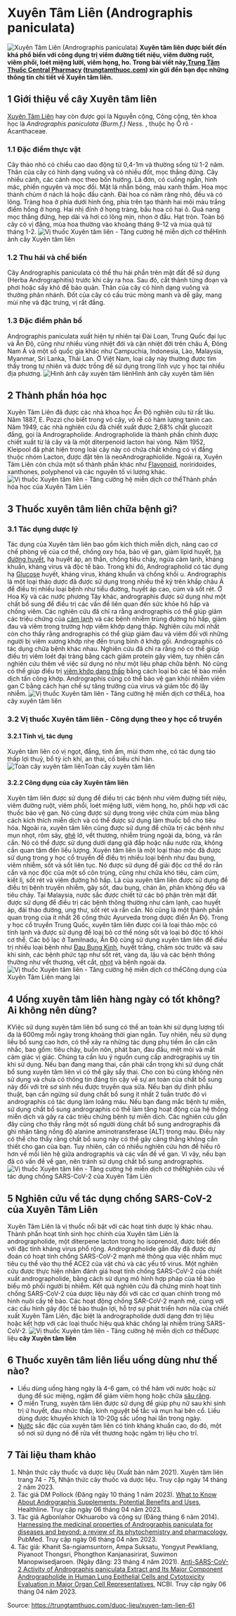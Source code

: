 # Xuyên Tâm Liên (Andrographis paniculata)

![Xuyên Tâm Liên \(Andrographis paniculata\)](https://trungtamthuoc.com/images/others/cay-xuyen-tam-lien-0-0624.jpg)
**Xuyên tâm liên được biết đến khá phổ biến với công dụng trị viêm đường tiết niệu, viêm đường ruột, viêm phổi, loét miệng lưỡi, viêm họng, ho. Trong bài viết này,[Trung Tâm Thuốc Central Pharmacy](https://trungtamthuoc.com/ "Trung Tâm Thuốc Central Pharmacy") ([trungtamthuoc.com](https://trungtamthuoc.com/ "trungtamthuoc.com")) xin gửi đến bạn đọc những thông tin chi tiết về Xuyên tâm liên.**
##  1 Giới thiệu về cây Xuyên tâm liên
[Xuyên Tâm Liên](https://trungtamthuoc.com/duoc-lieu/xuyen-tam-lien-61 "Xuyên Tâm Liên") hay còn được gọi là Nguyễn cộng, Công cộng, tên khoa học là _Andrographis paniculata (Burm.f.) Ness._ , thuộc họ Ô rô - Acanthaceae.
### 1.1 Đặc điểm thực vật
Cây thảo nhỏ có chiều cao dao động từ 0,4-1m và thường sống từ 1-2 năm. Thân của cây có hình dạng vuông và có nhiều đốt, mọc thẳng đứng. Cây nhiều cành, các cành mọc theo bốn hướng. Lá đơn, có cuống ngắn, hình mác, phiến nguyên và mọc đối. Mặt lá nhẵn bóng, màu xanh thẫm. Hoa mọc thành chùm ở nách lá hoặc đầu cành. Đài hoa có năm răng nhỏ, đều và có lông. Tràng hoa ở phía dưới hình ống, phía trên tạo thành hai môi màu trắng điểm hồng ở họng. Hai nhị đính ở họng tràng, bầu hoa có hai ô. Quả nang mọc thẳng đứng, hẹp dài và hơi có lông mịn, nhọn ở đầu. Hạt tròn. Toàn bộ cây có vị đắng, mùa hoa thường vào khoảng tháng 9-12 và mùa quả từ tháng 1-2.
![Vị thuốc Xuyên tâm liên - Tăng cường hệ miễn dịch cơ thể](https://trungtamthuoc.com/images/item/cay-xuyen-tam-lien-1.jpg)Hình ảnh cây Xuyên tâm liên
### 1.2 Thu hái và chế biến
Cây Andrographis paniculata có thể thu hái phần trên mặt đất để sử dụng (Herba Andrographitis) trước khi cây ra hoa. Sau đó, cắt thành từng đoạn và phơi hoặc sấy khô để bảo quản. Thân của cây có hình dạng vuông và thường phân nhánh. Đốt của cây có cấu trúc mỏng manh và dễ gãy, mang mùi nhẹ và đặc trưng, vị rất đắng.
### 1.3 Đặc điểm phân bố
Andrographis paniculata xuất hiện tự nhiên tại Đài Loan, Trung Quốc đại lục và Ấn Độ, cũng như nhiều vùng nhiệt đới và cận nhiệt đới trên châu Á, Đông Nam Á và một số quốc gia khác như Campuchia, Indonesia, Lào, Malaysia, Myanmar, Sri Lanka, Thái Lan. Ở Việt Nam, loại cây này thường được tìm thấy trong tự nhiên và được trồng để sử dụng trong lĩnh vực y học tại nhiều địa phương.
![Hình ảnh cây xuyên tâm liên](https://trungtamthuoc.com/images/item/xuyen-tam-lien-tac-dung.jpg)Hình ảnh cây xuyên tâm liên
##  2 Thành phần hóa học
Xuyên Tâm Liên đã được các nhà khoa học Ấn Độ nghiên cứu từ rất lâu. Năm 1887, E. Pozzi cho biết trong vỏ cây, vỏ rễ có hàm lượng tanin cao. 
Năm 1949, các nhà nghiên cứu đã chiết xuất được 2,68% chất glucozit đắng, gọi là Andrographolide. Andrographolide là thành phần chính được chiết xuất từ ​​lá cây và là một diterpenoid lacton hai vòng.
Năm 1952, Kleipool đã phát hiện trong loài cây này có chứa chất không có vị đắng thuộc nhóm Lacton, được đặt tên là neoAndrographiolide. 
Ngoài ra, Xuyên Tâm Liên còn chứa một số thành phần khác như [Flavonoid](https://trungtamthuoc.com/hoat-chat/flavonoid "Flavonoid"), noriridoides, xanthones, polyphenol và các nguyên tố vi lượng khác.
![Vị thuốc Xuyên tâm liên - Tăng cường hệ miễn dịch cơ thể](https://trungtamthuoc.com/images/item/thanh-phan-xuyen-tam-lien\(1\).jpg)Thành phần hóa học của Xuyên Tâm Liên
##  3 Thuốc xuyên tâm liên chữa bệnh gì?
### 3.1 Tác dụng dược lý 
Tác dụng của Xuyên tâm liên bao gồm kích thích miễn dịch, nâng cao cơ chế phòng vệ của cơ thể, chống oxy hóa, bảo vệ gan, giảm lipid huyết, [hạ đường huyết](https://trungtamthuoc.com/bai-viet/ha-glucose-mau "hạ đường huyết"), hạ huyết áp, an thần, chống tiêu chảy, ngừa cảm lạnh, kháng khuẩn, kháng virus và độc tế bào. Trong khi đó, Andrographolid có tác dụng hạ [Glucose](https://trungtamthuoc.com/hoat-chat/glucose "Glucose") huyết, kháng virus, kháng khuẩn và chống khối u.
Andrographis là một loại thảo dược đã được sử dụng trong nhiều thế kỷ trên khắp châu Á để điều trị nhiều loại bệnh như tiểu đường, huyết áp cao, cúm và sốt rét. Ở Hoa Kỳ và các nước phương Tây khác, andrographis được sử dụng như một chất bổ sung để điều trị các vấn đề liên quan đến sức khỏe hô hấp và chống viêm. Các nghiên cứu đã chỉ ra rằng andrographis có thể giúp giảm các triệu chứng của [cảm lạnh](https://trungtamthuoc.com/bai-viet/cam-lanh-nguyen-nhan-trieu-chung-va-cac-bai-thuoc-dan-gian-chua-tri "cảm lạnh") và các bệnh nhiễm trùng đường hô hấp, giảm đau và viêm trong trường hợp viêm khớp dạng thấp. Nghiên cứu mới nhất còn cho thấy rằng andrographis có thể giúp giảm đau và viêm đối với những người bị viêm xương khớp nhẹ đến trung bình ở khớp gối.
Andrographis có tác dụng chữa bệnh khác nhau. Nghiên cứu đã chỉ ra rằng nó có thể giúp điều trị viêm loét đại tràng bằng cách giảm protein gây viêm, tuy nhiên cần nghiên cứu thêm về việc sử dụng nó như một liệu pháp chữa bệnh. Nó cũng có thể giúp điều trị [viêm khớp dạng thấp](https://trungtamthuoc.com/bai-viet/viem-khop-dang-thap "viêm khớp dạng thấp") bằng cách loại bỏ các tế bào miễn dịch tấn công khớp. Andrographis cũng có thể bảo vệ gan khỏi nhiễm viêm gan C bằng cách hạn chế sự tăng trưởng của virus và giảm tốc độ lây nhiễm.
![Vị thuốc Xuyên tâm liên - Tăng cường hệ miễn dịch cơ thể](https://trungtamthuoc.com/images/item/cay-xuyen-tam-lien-2.jpg)Lá, hoa cây xuyên tâm liên
### 3.2 Vị thuốc Xuyên tâm liên - Công dụng theo y học cổ truyền
#### 3.2.1 Tính vị, tác dụng
Xuyên tâm liên có vị ngọt, đắng, tính ấm, mùi thơm nhẹ, có tác dụng táo thấp lợi thuỷ, bổ tỳ ích khí, an thai, cố biểu chỉ hãn.
![Toàn cây xuyên tâm liên](https://trungtamthuoc.com/images/item/xuyen-tam-lien-tac-dung-0.jpg)Toàn cây xuyên tâm liên
#### 3.2.2 Công dụng của cây Xuyên tâm liên
Xuyên tâm liên được sử dụng để điều trị các bệnh như viêm đường tiết niệu, viêm đường ruột, viêm phổi, loét miệng lưỡi, viêm họng, ho, phối hợp với các thuốc bảo vệ gan. Nó cũng được sử dụng trong việc chữa cúm mùa bằng cách kích thích miễn dịch và có thể được sử dụng làm thuốc bổ cho tiêu hóa.
Ngoài ra, xuyên tâm liên cũng được sử dụng để chữa trị các bệnh như mụn nhọt, rôm sảy, [ghẻ](https://trungtamthuoc.com/bai-viet/benh-ghe "ghẻ") lở, vết thương, nhiễm trùng ngoài da, bỏng, và rắn cắn. Nó có thể được sử dụng dưới dạng giã đắp hoặc nấu nước rửa, không cần quan tâm đến liều lượng.
Xuyên tâm liên là một loại thảo mộc đã được sử dụng trong y học cổ truyền để điều trị nhiều loại bệnh như đau bụng, viêm nhiễm, sốt và sốt liên tục. Nó được sử dụng để giải độc cơ thể do rắn cắn và nọc độc của một số côn trùng, cũng như chữa khó tiêu, cảm cúm, kiết lị, sốt rét và viêm đường hô hấp. Lá của xuyên tâm liên được sử dụng để điều trị bệnh truyền nhiễm, gây sốt, đau bụng, chán ăn, phân không đều và tiêu chảy. Tại Malaysia, nước sắc được chiết từ các bộ phận trên mặt đất được sử dụng để điều trị các bệnh thông thường như cảm lạnh, cao huyết áp, đái tháo đường, ung thư, sốt rét và rắn cắn. Nó cũng là một thành phần quan trọng của ít nhất 26 công thức Ayurveda trong dược điển Ấn Độ.
Trong y học cổ truyền Trung Quốc, xuyên tâm liên được coi là loại thảo mộc có tính lạnh và được sử dụng để loại bỏ cơ thể nóng sốt và loại bỏ độc tố khỏi cơ thể. Các bộ lạc ở Tamilnadu, Ấn Độ cũng sử dụng xuyên tâm liên để điều trị nhiều loại bệnh như [Đau Bụng Kinh](https://trungtamthuoc.com/bai-viet/cach-dau-bung-kinh-va-phong-tranh-dau-bung-kinh "Đau Bụng Kinh"), huyết trắng, chăm sóc trước và sau khi sinh, các bệnh phức tạp như sốt rét, vàng da, lậu và các bệnh thông thường như vết thương, vết cắt, [nhọt](https://trungtamthuoc.com/bai-viet/nhot "nhọt") và bệnh ngoài da.
![Vị thuốc Xuyên tâm liên - Tăng cường hệ miễn dịch cơ thể](https://trungtamthuoc.com/images/item/xuyen-tam-lien-3\(1\).jpg)Công dụng của Xuyên Tâm Liên mang lại
##  4 Uống xuyên tâm liên hàng ngày có tốt không? Ai không nên dùng?
KViệc sử dụng xuyên tâm liên bổ sung có thể an toàn khi sử dụng lượng tối đa là 600mg mỗi ngày trong khoảng thời gian ngắn. Tuy nhiên, nếu sử dụng liều bổ sung cao hơn, có thể xảy ra những tác dụng phụ tiềm ẩn cần cân nhắc, bao gồm: tiêu chảy, buồn nôn, phát ban, đau đầu, mệt mỏi và mất cảm giác vị giác. Chúng ta cần lưu ý nguồn cung cấp andrographis uy tín khi sử dụng.
Nếu bạn đang mang thai, cần phải cẩn trọng khi sử dụng chất bổ sung xuyên tâm liên vì có thể gây sẩy thai. 
Cho con bú cũng không nên sử dụng và chưa có thông tin đáng tin cậy về sự an toàn của chất bổ sung này đối với trẻ sơ sinh nếu được truyền qua sữa. 
Nếu bạn dự định phẫu thuật, bạn cần ngừng sử dụng chất bổ sung ít nhất 2 tuần trước đó vì andrographis có tác dụng làm loãng máu. 
Nếu bạn đang mắc bệnh tự miễn, sử dụng chất bổ sung andrographis có thể làm tăng hoạt động của hệ thống miễn dịch và gây ra các triệu chứng bệnh tự miễn dịch.
Các nghiên cứu gần đây cũng cho thấy rằng một số người dùng chất bổ sung andrographis đã ghi nhận tăng nồng độ alanine aminotransferase (ALT) trong máu. Điều này có thể cho thấy rằng chất bổ sung này có thể gây căng thẳng không cần thiết cho gan của bạn. Tuy nhiên, cần có nhiều nghiên cứu hơn để hiểu rõ hơn về mối liên hệ giữa andrographis và các vấn đề về gan. Vì vậy, nếu bạn đã có vấn đề về gan, nên tránh sử dụng chất bổ sung andrographis.
![Vị thuốc Xuyên tâm liên - Tăng cường hệ miễn dịch cơ thể](https://trungtamthuoc.com/images/item/xuyen-tam-lien-4.jpg)Nghiên cứu về tác dụng chống SARS-CoV-2 của Xuyên Tâm Liên 
##  5 Nghiên cứu về tác dụng chống SARS-CoV-2 của Xuyên Tâm Liên 
Xuyên Tâm Liên là vị thuốc nổi bật với các hoạt tính dược lý khác nhau. Thành phần hoạt tính sinh học chính của Xuyên tâm Liên là andrographolide, một diterpene lacton trong họ isoprenoid, được biết đến với đặc tính kháng virus phổ rộng. Andrographolide gần đây đã được dự đoán có hoạt tính chống SARS-CoV-2 mạnh mẽ thông qua việc nhắm mục tiêu cụ thể vào thụ thể ACE2 của vật chủ và các yếu tố virus. 
Một nghiên cứu được thực hiện nhằm đánh giá hoạt tính chống SARS-CoV-2 của chiết xuất andrographolide, bằng cách sử dụng mô hình hợp pháp của tế bào biểu mô phổi người bị nhiễm. Kết quả nghiên cứu đã chứng minh hoạt tính chống SARS-CoV-2 của dược liệu này đối với các cơ quan chính trong mô hình nuôi cấy tế bào. Các hoạt động chống SAR-CoV-2 mạnh mẽ, cùng với các cấu hình gây độc tế bào thuận lợi, hỗ trợ sự phát triển hơn nữa của chiết xuất Xuyên Tâm Liên, đặc biệt là andrographolide dưới dạng đơn trị liệu hoặc kết hợp với các loại thuốc hiệu quả khác chống lại nhiễm trùng SARS-CoV-2. 
![Vị thuốc Xuyên tâm liên - Tăng cường hệ miễn dịch cơ thể](https://trungtamthuoc.com/images/item/cay-xuyen-tam-lien-4.jpg)Dược liệu **cây Xuyên tâm liên**
##  6 Thuốc xuyên tâm liên liều uống dùng như thế nào?
  * Liều dùng uống hàng ngày là 4-6 gam, có thể hãm với nước hoặc sử dụng để súc miệng, ngậm để giảm viêm họng hoặc chữa [sâu răng](https://trungtamthuoc.com/bai-viet/benh-sau-rang "sâu răng").
  * Ở miền Trung, xuyên tâm liên được sử dụng để giúp phụ nữ sau khi sinh trị ứ huyết, đau nhức thấp, kinh nguyệt bế tắc và mụn hai bên cổ. Liều dùng được khuyến khích là 10-20g sắc uống hai lần trong ngày.
  * [Nước](https://trungtamthuoc.com/hoat-chat/nuoc "Nước") sắc đặc của xuyên tâm liên có tính kháng khuẩn cao, do đó, một số nơi sử dụng nó để rửa vết thương hoặc ngâm trị liệu cho trĩ.


##  7 Tài liệu tham khảo
  1. Nhận thức cây thuốc và dược liệu (Xuất bản năm 2021). Xuyên tâm liên trang 74 - 75, Nhận thức cây thuốc và dược liệu. Truy cập ngày 14 tháng 2 năm 2023.
  2. Tác giả DM Pollock (Đăng ngày 10 tháng 1 năm 2023). [What to Know About Andrographis Supplements: Potential Benefits and Uses](https://www.healthline.com/health/what-to-know-about-andrographis-supplements-potential-benefits-and-uses), Healthline. Truy cập ngày 06 tháng 04 năm 2023.
  3. Tác giả Agbonlahor Okhuarobo và cộng sự (Đăng tháng 6 năm 2014). [Harnessing the medicinal properties of Andrographis paniculata for diseases and beyond: a review of its phytochemistry and pharmacology](https://www.ncbi.nlm.nih.gov/pmc/articles/PMC4032030/), PubMed. Truy cập ngày 06 tháng 04 năm 2023.
  4. Tác giả: Khanit Sa-ngiamsuntorn, Ampa Suksatu, Yongyut Pewkliang, Piyanoot Thongsri, Phongthon Kanjanasirirat, Suwimon Manopwisedjaroen. (Ngày đăng: 23 tháng 4 năm 2021). [Anti-SARS-CoV-2 Activity of Andrographis paniculata Extract and Its Major Component Andrographolide in Human Lung Epithelial Cells and Cytotoxicity Evaluation in Major Organ Cell Representatives](https://www.ncbi.nlm.nih.gov/pmc/articles/PMC8056600/), NCBI. Truy cập ngày 06 tháng 04 năm 2023.




Source: https://trungtamthuoc.com/duoc-lieu/xuyen-tam-lien-61